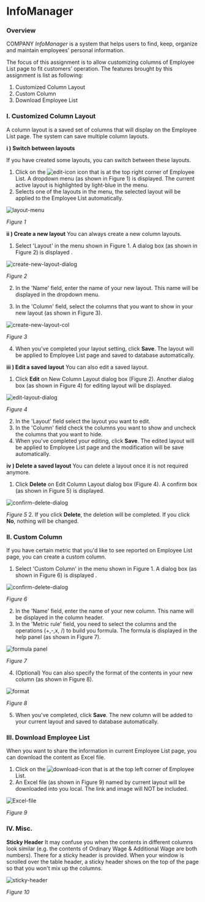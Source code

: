 # InfoManager
### Overview
COMPANY *InfoManager* is a system that helps users to find, keep, organize and
maintain employees' personal information.

The focus of this assignment is to allow customizing columns of Employee List
page to fit customers' operation.  The features brought by this assignment is
list as following:

1. Customized Column Layout
2. Custom Column
3. Download Employee List

### I. Customized  Column Layout
A column layout is a saved set of columns that will display on the Employee List page.
The system can save multiple column layouts.

**i ) Switch between layouts**

If you have created some layouts, you can switch between these layouts.
1. Click on the ![edit-icon](img/edit-icon.png) icon that is at the top right corner of Employee List. A dropdown menu (as shown in Figure 1) is displayed. The current active layout is highlighted by light-blue in the menu.
2. Selects one of the layouts in the menu, the selected layout will be applied to the Employee List automatically.

![layout-menu](img/delete-result.png)

*Figure 1*

**ii ) Create a new layout**
You can always create a new column layouts.
1. Select 'Layout' in the menu shown in Figure 1. A dialog box (as shown in Figure 2) is displayed .

  ![create-new-layout-dialog](img/new-layout-name.png)

  *Figure 2*
  
2. In the 'Name' field, enter the name of your new layout. This name will be displayed in the dropdown menu.

3. In the 'Column' field, select the columns that you want to show in your new layout (as shown in Figure 3).

  ![create-new-layout-col](img/new-layout-col.png)

  *Figure 3*

4. When you've completed your layout setting, click **Save**. The layout will be applied to Employee List page and saved to database automatically.

**iii ) Edit a saved layout**
You can also edit a saved layout.

1. Click **Edit** on New Column Layout dialog box (Figure 2). Another dialog box (as shown in Figure 4) for editing layout will be displayed.

  ![edit-layout-dialog](img/edit-layout.png)

  *Figure 4*
  
2. In the 'Layout' field select the layout you want to edit.
3. In the 'Column' field check the columns you want to show and uncheck the columns that you want to hide.
4. When you've completed your editing, click **Save**. The edited layout will be applied to Employee List page and the modification will be save automatically.

**iv ) Delete a saved layout**
You can delete a layout once it is not required anymore.
1. Click **Delete** on Edit Column Layout dialog box (Figure 4). A confirm box (as shown in Figure 5) is displayed.

  ![confirm-delete-dialog](img/edit-confirm.png)

  *Figure 5*
2. If you click **Delete**, the deletion will be completed. If you click **No**, nothing will be changed.

### II. Custom Column

If you have certain metric that you'd like to see reported on Employee List page, you can create a custom column.
1. Select 'Custom Column' in the menu shown in Figure 1. A dialog box (as shown in Figure 6) is displayed .

  ![confirm-delete-dialog](img/cus-col.png)

  *Figure 6*

2. In the 'Name' field, enter the name of your new column. This name will be displayed in the column header.
3. In the 'Metric rule' field, you need to select the columns and the operations (+,-,x, /) to build you formula. The formula is displayed in the help panel (as shown in Figure 7).

  ![formula panel](img/cus-col-def-col.png)

  *Figure 7*

4. (Optional) You can also specify the format of the contents in your new column (as shown in Figure 8).

  ![format](img/cus-col-def-other.png)

  *Figure 8*

5. When you've completed, click **Save**. The new column will be added to your current layout and saved to database automatically.

### III. Download Employee List
When you want to share the information in current Employee List page, you can download the content as Excel file.
1. Click on the ![download-icon](img\download.png) that is at the top left corner of Employee List.  
2. An Excel file (as shown in Figure 9) named by current layout will be downloaded into you local. The link and image will NOT be included.

  ![Excel-file](img/excel.png)

  *Figure 9*

### IV. Misc.

**Sticky Header**
It may confuse you when the contents in different columns look similar (e.g. the contents of Ordinary Wage & Additional Wage are both numbers). There for a sticky header is provided. When your window is scrolled over the table header, a sticky header shows on the top of the page so that you won't mix up the columns.

  ![sticky-header](img/sticky-header.png)

  *Figure 10*
